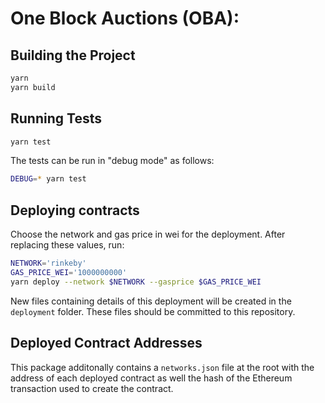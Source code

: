 # One Block Auctions (OBA):

## Building the Project

```sh
yarn
yarn build
```

## Running Tests

```sh
yarn test
```

The tests can be run in "debug mode" as follows:

```sh
DEBUG=* yarn test
```

## Deploying contracts

Choose the network and gas price in wei for the deployment.
After replacing these values, run:

```sh
NETWORK='rinkeby'
GAS_PRICE_WEI='1000000000'
yarn deploy --network $NETWORK --gasprice $GAS_PRICE_WEI
```

New files containing details of this deployment will be created in the `deployment` folder.
These files should be committed to this repository.

## Deployed Contract Addresses

This package additonally contains a `networks.json` file at the root with the
address of each deployed contract as well the hash of the Ethereum transaction
used to create the contract.
